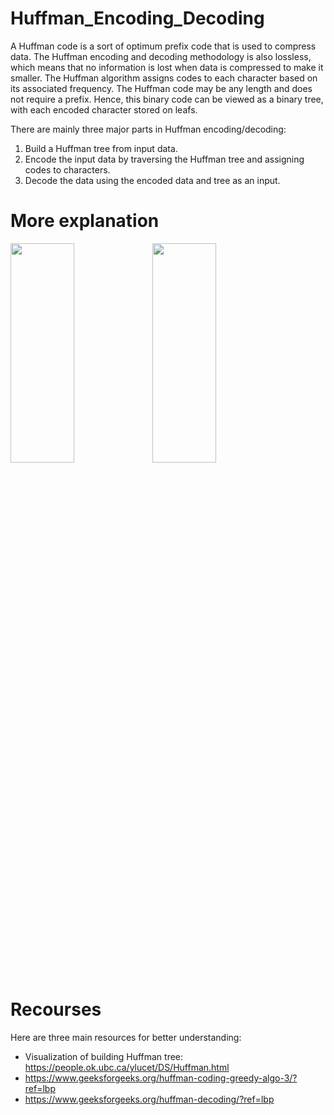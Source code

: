 # Huffman_Encoding_Decoding
A Huffman code is a sort of optimum prefix code that is used to compress data. The Huffman encoding and decoding methodology is also lossless, which means that no information is lost when data is compressed to make it smaller. The Huffman algorithm assigns codes to each character based on its associated frequency. The Huffman code may be any length and does not require a prefix. Hence, this binary code can be viewed as a binary tree, with each encoded character stored on leafs.

There are mainly three major parts in Huffman encoding/decoding:
1. Build a Huffman tree from input data.
2. Encode the input data by traversing the Huffman tree and assigning codes to characters.
3. Decode the data using the encoded data and tree as an input.

# More explanation
<img src="https://github.com/haneenhossam/Huffman_Encoding_Decoding/assets/67436191/81adfac8-0c21-4e66-a2de-dfe27b58f965" width = "45%" height = "30%"><img src="https://github.com/haneenhossam/Huffman_Encoding_Decoding/assets/67436191/f79c4627-a50c-49b3-829d-85e4d5295297" width = "45%" height = "30%">


# Recourses
Here are three main resources for better understanding:
- Visualization of building Huffman tree: https://people.ok.ubc.ca/ylucet/DS/Huffman.html
- https://www.geeksforgeeks.org/huffman-coding-greedy-algo-3/?ref=lbp
- https://www.geeksforgeeks.org/huffman-decoding/?ref=lbp
